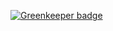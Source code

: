 

[![Greenkeeper badge](https://badges.greenkeeper.io/perliedman/experiments.svg)](https://greenkeeper.io/)